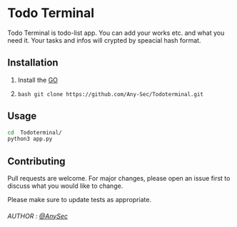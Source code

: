 
# Todo Terminal
Todo Terminal is todo-list app. You can add your works etc. and what you need it. Your tasks and infos will crypted by speacial hash format.  
## Installation
1. Install the [GO](https://www.python.org/downloads/)

2. ```bash git clone https://github.com/Any-Sec/Todoterminal.git ```


## Usage 
```bash
cd  Todoterminal/
python3 app.py
```

## Contributing

Pull requests are welcome. For major changes, please open an issue first
to discuss what you would like to change.

Please make sure to update tests as appropriate.

###### AUTHOR : [@AnySec](https://github.com/Any-Sec)

